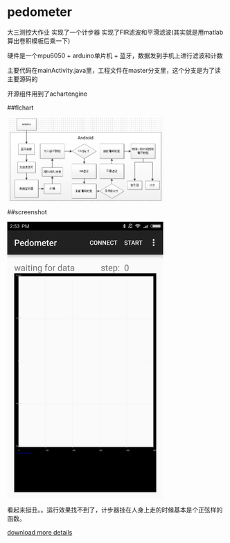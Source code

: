 # pedometer
大三测控大作业 实现了一个计步器 实现了FIR滤波和平滑滤波(其实就是用matlab算出卷积模板后乘一下)  

硬件是一个mpu6050 + arduino单片机 + 蓝牙，数据发到手机上进行滤波和计数  

主要代码在mainActivity.java里，工程文件在master分支里，这个分支是为了读主要源码的  
  
开源组件用到了achartengine  

##flchart    

<img src="https://github.com/meiqua/pedometer/blob/pedometer/fchart.png" width = "360" alt="screenshot" align=center /> 
  
##screenshot  

<img src="https://github.com/meiqua/pedometer/blob/pedometer/Screenshot.png" width = "360" alt="screenshot" align=center />  
  
 看起来挺丑。。运行效果找不到了，计步器挂在人身上走的时候基本是个正弦样的函数。  
 
 [download more details](https://github.com/meiqua/pedometer/raw/pedometer/android.docx)
  
